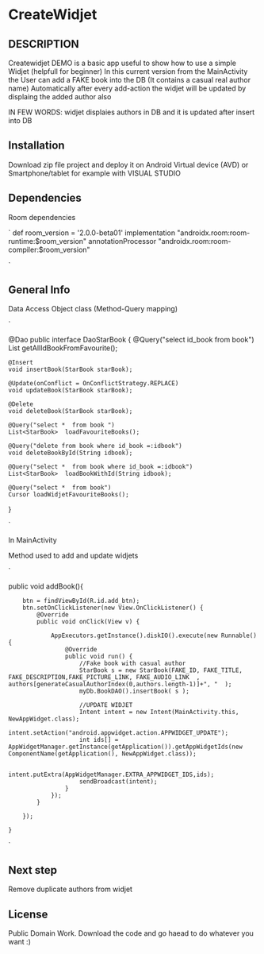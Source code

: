 #  CreateWidjet

## DESCRIPTION

Createwidjet DEMO is a basic app useful to show how to use a simple Widjet (helpfull for beginner)
In this current version from the MainActivity the User can add a FAKE book into the DB (It contains a casual real author name)
Automatically after every add-action the widjet will be updated by displaing the added author also

IN FEW WORDS: widjet displaies authors in DB and it is updated after insert into DB

## Installation

Download zip file project and deploy it on Android Virtual device (AVD) or Smartphone/tablet for example with VISUAL STUDIO

## Dependencies

Room dependencies

`
def room_version = '2.0.0-beta01'
    implementation "androidx.room:room-runtime:$room_version"
    annotationProcessor "androidx.room:room-compiler:$room_version"
    
`

## General Info

Data Access Object class (Method-Query mapping)

`

@Dao
public interface DaoStarBook {
    @Query("select id_book  from book")
    List<String> getAllIdBookFromFavourite();

    @Insert
    void insertBook(StarBook starBook);

    @Update(onConflict = OnConflictStrategy.REPLACE)
    void updateBook(StarBook starBook);

    @Delete
    void deleteBook(StarBook starBook);

    @Query("select *  from book ")
    List<StarBook>  loadFavouriteBooks();

    @Query("delete from book where id_book =:idbook")
    void deleteBookById(String idbook);

    @Query("select *  from book where id_book =:idbook")
    List<StarBook>  loadBookWithId(String idbook);

    @Query("select *  from book")
    Cursor loadWidjetFavouriteBooks();
}

`

In MainActivity

Method used to add and update widjets


`

public void addBook(){

        btn = findViewById(R.id.add_btn);
        btn.setOnClickListener(new View.OnClickListener() {
            @Override
            public void onClick(View v) {

                AppExecutors.getInstance().diskIO().execute(new Runnable() {
                    @Override
                    public void run() {
                        //Fake book with casual author
                        StarBook s = new StarBook(FAKE_ID, FAKE_TITLE, FAKE_DESCRIPTION,FAKE_PICTURE_LINK, FAKE_AUDIO_LINK  , authors[generateCasualAuthorIndex(0,authors.length-1)]+", "  );
                        myDb.BookDAO().insertBook( s );

                        //UPDATE WIDJET
                        Intent intent = new Intent(MainActivity.this, NewAppWidget.class);
                        intent.setAction("android.appwidget.action.APPWIDGET_UPDATE");
                        int ids[] = AppWidgetManager.getInstance(getApplication()).getAppWidgetIds(new ComponentName(getApplication(), NewAppWidget.class));

                        intent.putExtra(AppWidgetManager.EXTRA_APPWIDGET_IDS,ids);
                        sendBroadcast(intent);
                    }
                });
            }

        });

    }

`

## Next step

Remove duplicate authors from widjet

## License

Public Domain Work. Download the code and go haead to do whatever you want :)
